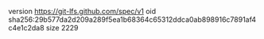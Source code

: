 version https://git-lfs.github.com/spec/v1
oid sha256:29b577da2d209a289f5ea1b68364c65312ddca0ab898916c7891af4c4e1c2da8
size 2229
